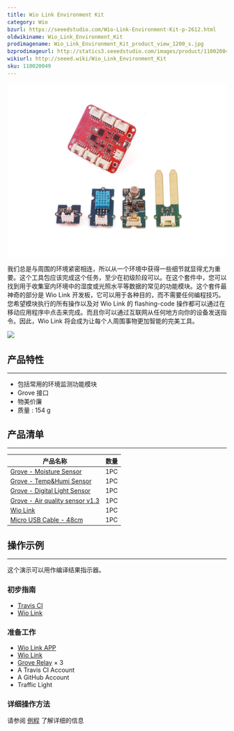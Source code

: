 ```yaml
---
title: Wio Link Environment Kit
category: Wio
bzurl: https://seeedstudio.com/Wio-Link-Environment-Kit-p-2612.html
oldwikiname: Wio_Link_Environment_Kit
prodimagename: Wio_Link_Environment_Kit_product_view_1200_s.jpg
bzprodimageurl: http://statics3.seeedstudio.com/images/product/110020049 1.jpg
wikiurl: http://seeed.wiki/Wio_Link_Environment_Kit
sku: 110020049
---
```


![](https://raw.githubusercontent.com/SeeedDocument/Wio_Link_Environment_Kit/master/img/Wio_Link_Environment_Kit_product_view_1200_s.jpg)

我们总是与周围的环境紧密相连，所以从一个环境中获得一些细节就显得尤为重要。这个工具包应该完成这个任务，至少在初级阶段可以。在这个套件中，您可以找到用于收集室内环境中的湿度或光照水平等数据的常见的功能模块。这个套件最神奇的部分是 Wio Link 开发板，它可以用于各种目的，而不需要任何编程技巧。您希望模块执行的所有操作以及对 Wio Link 的 flashing-code 操作都可以通过在移动应用程序中点击来完成。而且你可以通过互联网从任何地方向你的设备发送指令。因此，Wio Link 将会成为让每个人周围事物更加智能的完美工具。

[![](https://github.com/SeeedDocument/wiki_chinese/raw/master/docs/images/click_to_buy.PNG)](https://item.taobao.com/item.htm?spm=a1z10.3-c.w4002-11172317909.10.3fe27365X3T99u&id=532231284036)

## 产品特性
--------

-   包括常用的环境监测功能模块
-   Grove 接口
-   物美价廉
-   质量 : 154 g

## 产品清单
----------

| 产品名称                                                                                                                | 数量 |
|---------------------------------------------------------------------------------------------------------------------------|----------|
| [Grove - Moisture Sensor](/Grove-Moisture_Sensor)                                                                         | 1PC     |
| [Grove - Temp&Humi Sensor](http://www.seeedstudio.com/depot/Grove-TempHumi-Sensor-p-745.html?cPath=25_125)                | 1PC     |
| [Grove - Digital Light Sensor](http://www.seeedstudio.com/depot/Grove-Digital-Light-Sensor-p-1281.html?cPath=25_128)      | 1PC     |
| [Grove - Air quality sensor v1.3](http://www.seeedstudio.com/depot/Grove-Air-quality-sensor-v13-p-2439.html?cPath=25_127) | 1PC     |
| [Wio Link](/Wio_Link)                                                                                                     | 1PC     |
| [Micro USB Cable - 48cm](http://www.seeedstudio.com/depot/Micro-USB-Cable-48cm-p-1475.html?cPath=98_100)                  | 1PC     |

## 操作示例
-------------

这个演示可以用作编译结果指示器。

### 初步指南

-   [Travis CI](https://travis-ci.org/)
-   [Wio Link](/Wio_Link)

### 准备工作

-   [Wio Link APP](https://www.kickstarter.com/projects/seeed/wio-link-3-steps-5-minutes-build-your-iot-applicat)
-   [Wio Link](/Wio_Link)
-   [Grove Relay](http://www.seeedstudio.com/depot/Grove-Relay-p-769.html?cPath=39_42) × 3
-   A Travis CI Account
-   A GitHub Account
-   Traffic Light

### 详细操作方法

请参阅 [例程](http://www.seeedstudio.com/recipe/1068-traffic-light-indicates-travis-ci-compiled-results.html) 了解详细的信息


<!-- This Markdown file was created from http://www.seeedstudio.com/wiki/Wio_Link_Environment_Kit -->
